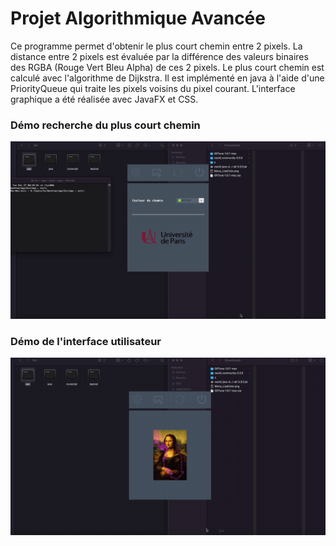 # Projet Algorithmique Avancée
Ce programme permet d'obtenir le plus court chemin entre 2 pixels. La distance entre 2 pixels est évaluée par la différence des valeurs binaires des RGBA (Rouge Vert Bleu Alpha) de ces 2 pixels. Le plus court chemin est calculé avec l'algorithme de Dijkstra. Il est implémenté en java à l'aide d'une PriorityQueue qui traite les pixels voisins du pixel courant. L'interface graphique a été réalisée avec JavaFX et CSS. 

### Démo recherche du plus court chemin 
![](Demos/demoChemin.gif) 

### Démo de l'interface utilisateur 
![](Demos/demoInterface.gif) 

